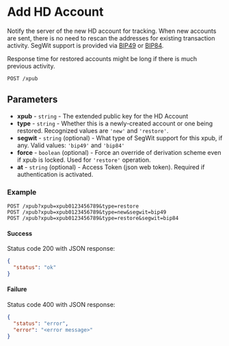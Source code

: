 # Add HD Account

Notify the server of the new HD account for tracking. When new accounts are sent, there is no need to rescan the addresses for existing transaction activity. SegWit support is provided via [BIP49](https://github.com/bitcoin/bips/blob/master/bip-0049.mediawiki) or [BIP84](https://github.com/bitcoin/bips/blob/master/bip-0084.mediawiki).

Response time for restored accounts might be long if there is much previous activity.

```
POST /xpub
```

## Parameters
* **xpub** - `string` - The extended public key for the HD Account
* **type** - `string` - Whether this is a newly-created account or one being restored. Recognized values are `'new'` and `'restore'`.
* **segwit** - `string` (optional) - What type of SegWit support for this xpub, if any. Valid values: `'bip49'` and `'bip84'`
* **force** - `boolean` (optional) - Force an override of derivation scheme even if xpub is locked. Used for `'restore'` operation.
* **at** - `string` (optional) - Access Token (json web token). Required if authentication is activated.

### Example

```
POST /xpub?xpub=xpub0123456789&type=restore
POST /xpub?xpub=xpub0123456789&type=new&segwit=bip49
POST /xpub?xpub=xpub0123456789&type=restore&segwit=bip84
```

#### Success
Status code 200 with JSON response:
```json
{
  "status": "ok"
}
```

#### Failure
Status code 400 with JSON response:
```json
{
  "status": "error",
  "error": "<error message>"
}
```
